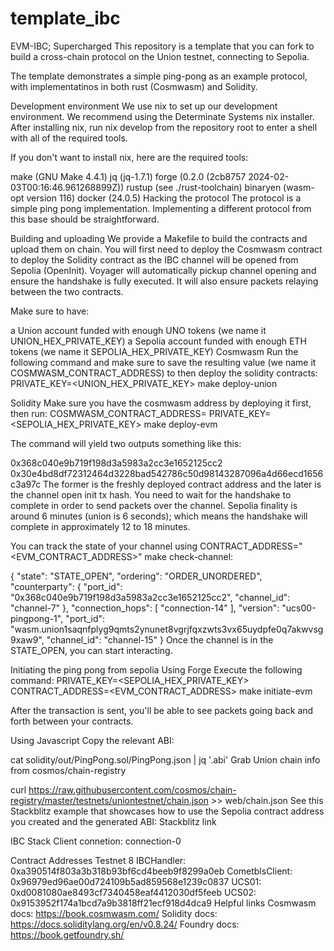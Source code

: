 # template_ibc

EVM-IBC; Supercharged
This repository is a template that you can fork to build a cross-chain protocol on the Union testnet, connecting to Sepolia.

The template demonstrates a simple ping-pong as an example protocol, with implementatinos in both rust (Cosmwasm) and Solidity.

Development environment
We use nix to set up our development environment. We recommend using the Determinate Systems nix installer. After installing nix, run nix develop from the repository root to enter a shell with all of the required tools.

If you don't want to install nix, here are the required tools:

make (GNU Make 4.4.1)
jq (jq-1.7.1)
forge (0.2.0 (2cb8757 2024-02-03T00:16:46.961268899Z))
rustup (see ./rust-toolchain)
binaryen (wasm-opt version 116)
docker (24.0.5)
Hacking the protocol
The protocol is a simple ping pong implementation. Implementing a different protocol from this base should be straightforward.

Building and uploading
We provide a Makefile to build the contracts and upload them on chain. You will first need to deploy the Cosmwasm contract to deploy the Solidity contract as the IBC channel will be opened from Sepolia (OpenInit). Voyager will automatically pickup channel opening and ensure the handshake is fully executed. It will also ensure packets relaying between the two contracts.

Make sure to have:

a Union account funded with enough UNO tokens (we name it UNION_HEX_PRIVATE_KEY)
a Sepolia account funded with enough ETH tokens (we name it SEPOLIA_HEX_PRIVATE_KEY)
Cosmwasm
Run the following command and make sure to save the resulting value (we name it COSMWASM_CONTRACT_ADDRESS) to then deploy the solidity contracts: PRIVATE_KEY=<UNION_HEX_PRIVATE_KEY> make deploy-union

Solidity
Make sure you have the cosmwasm address by deploying it first, then run: COSMWASM_CONTRACT_ADDRESS=<ADDR> PRIVATE_KEY=<SEPOLIA_HEX_PRIVATE_KEY> make deploy-evm

The command will yield two outputs something like this:

0x368c040e9b719f198d3a5983a2cc3e1652125cc2
0x30e4bd8df72312464d3228bad542786c50d98143287096a4d66ecd1656c3a97c
The former is the freshly deployed contract address and the later is the channel open init tx hash. You need to wait for the handshake to complete in order to send packets over the channel. Sepolia finality is around 6 minutes (union is 6 seconds); which means the handshake will complete in approximately 12 to 18 minutes.

You can track the state of your channel using CONTRACT_ADDRESS="<EVM_CONTRACT_ADDRESS>" make check-channel:

{
  "state": "STATE_OPEN",
  "ordering": "ORDER_UNORDERED",
  "counterparty": {
    "port_id": "0x368c040e9b719f198d3a5983a2cc3e1652125cc2",
    "channel_id": "channel-7"
  },
  "connection_hops": [
    "connection-14"
  ],
  "version": "ucs00-pingpong-1",
  "port_id": "wasm.union1saqnfplyg9qmts2ynunet8vgrjfqxzwts3vx65uydpfe0q7akwvsg9xaw9",
  "channel_id": "channel-15"
}
Once the channel is in the STATE_OPEN, you can start interacting.

Initiating the ping pong from sepolia
Using Forge
Execute the following command: PRIVATE_KEY=<SEPOLIA_HEX_PRIVATE_KEY> CONTRACT_ADDRESS=<EVM_CONTRACT_ADDRESS> make initiate-evm

After the transaction is sent, you'll be able to see packets going back and forth between your contracts.

Using Javascript
Copy the relevant ABI:

cat solidity/out/PingPong.sol/PingPong.json | jq '.abi'
Grab Union chain info from cosmos/chain-registry

curl https://raw.githubusercontent.com/cosmos/chain-registry/master/testnets/uniontestnet/chain.json >> web/chain.json
See this Stackblitz example that showcases how to use the Sepolia contract address you created and the generated ABI: Stackblitz link

IBC Stack
Client connetion: connection-0

Contract Addresses
Testnet 8
IBCHandler: 0xa390514f803a3b318b93bf6cd4beeb9f8299a0eb
CometblsClient: 0x96979ed96ae00d724109b5ad859568e1239c0837
UCS01: 0xd0081080ae8493cf7340458eaf4412030df5feeb
UCS02: 0x9153952f174a1bcd7a9b3818ff21ecf918d4dca9
Helpful links
Cosmwasm docs: https://book.cosmwasm.com/
Solidity docs: https://docs.soliditylang.org/en/v0.8.24/
Foundry docs: https://book.getfoundry.sh/
